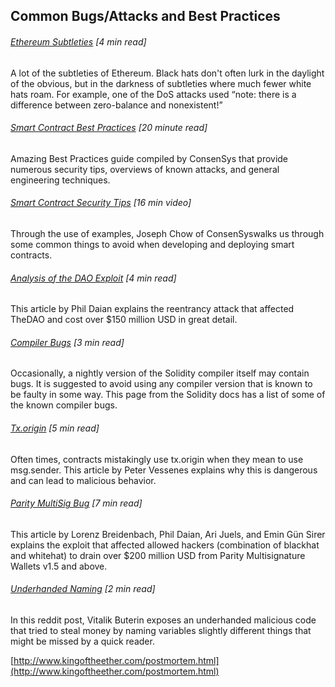 ## Common Bugs/Attacks and Best Practices

###### [Ethereum Subtleties](https://github.com/ethereum/wiki/wiki/subtleties) \[4 min read\]

A lot of the subtleties of Ethereum. Black hats don't often lurk in the daylight of the obvious, but in the darkness of subtleties where much fewer white hats roam. For example, one of the DoS attacks used “note: there is a difference between zero-balance and nonexistent!”

###### [Smart Contract Best Practices](https://github.com/ConsenSys/smart-contract-best-practices) \[20 minute read\]

Amazing Best Practices guide compiled by ConsenSys that provide numerous security tips, overviews of known attacks, and general engineering techniques.

###### [Smart Contract Security Tips](https://www.youtube.com/watch?v=_pqDAMRwkzY) \[16 min video\]

Through the use of examples, Joseph Chow of ConsenSyswalks us through some common things to avoid when developing and deploying smart contracts.

###### [Analysis of the DAO Exploit](http://hackingdistributed.com/2016/06/18/analysis-of-the-dao-exploit/) \[4 min read\]

This article by Phil Daian explains the reentrancy attack that affected TheDAO and cost over $150 million USD in great detail.

###### [Compiler Bugs](https://solidity.readthedocs.io/en/develop/bugs.html) \[3 min read\]

Occasionally, a nightly version of the Solidity compiler itself may contain bugs. It is suggested to avoid using any compiler version that is known to be faulty in some way.  This page from the Solidity docs has a list of some of the known compiler bugs.

###### [Tx.origin](http://vessenes.com/tx-origin-and-ethereum-oh-my/) \[5 min read\]

Often times, contracts mistakingly use tx.origin when they mean to use msg.sender.  This article by Peter Vessenes explains why this is dangerous and can lead to malicious behavior.

###### [Parity MultiSig Bug](http://hackingdistributed.com/2017/07/22/deep-dive-parity-bug/) \[7 min read\]

This article by Lorenz Breidenbach, Phil Daian, Ari Juels, and Emin Gün Sirer explains the exploit that affected allowed hackers \(combination of blackhat and whitehat\) to drain over $200 million USD from Parity Multisignature Wallets v1.5 and above.

###### [Underhanded Naming](https://www.reddit.com/r/ethereum/comments/4e5y30/live_example_of_underhanded_solidity_coding_on/) \[2 min read\]

In this reddit post, Vitalik Buterin exposes an underhanded malicious code that tried to steal money by naming variables slightly different things that might be missed by a quick reader.

[http://www.kingoftheether.com/postmortem.html](http://www.kingoftheether.com/postmortem.html)

